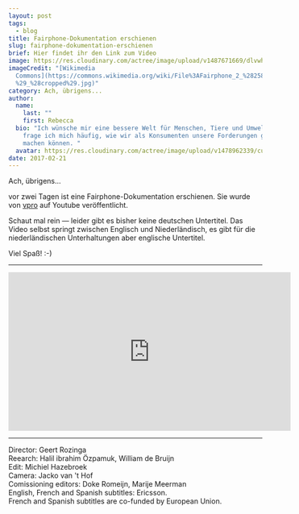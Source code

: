 ```yaml
---
layout: post
tags:
  - blog
title: Fairphone-Dokumentation erschienen
slug: fairphone-dokumentation-erschienen
brief: Hier findet ihr den Link zum Video
image: https://res.cloudinary.com/actree/image/upload/v1487671669/dlvwhfwcjk4tj5nciwdn.jpg
imageCredit: "[Wikimedia
  Commons](https://commons.wikimedia.org/wiki/File%3AFairphone_2_%2825882860055\
  %29_%28cropped%29.jpg)"
category: Ach, übrigens...
author:
  name:
    last: ""
    first: Rebecca
  bio: "Ich wünsche mir eine bessere Welt für Menschen, Tiere und Umwelt. Dabei
    frage ich mich häufig, wie wir als Konsumenten unsere Forderungen geltend
    machen können. "
  avatar: https://res.cloudinary.com/actree/image/upload/v1478962339/cuefed3lritxb0nmepg9.jpg
date: 2017-02-21
---
```


Ach, übrigens...

vor zwei Tagen ist eine Fairphone-Dokumentation erschienen. Sie wurde von [vpro](http://www.vprobroadcast.com/) auf Youtube veröffentlicht.

Schaut mal rein — leider gibt es bisher keine deutschen Untertitel. Das Video selbst springt zwischen Englisch und Niederländisch, es gibt für die niederländischen Unterhaltungen aber englische Untertitel.

Viel Spaß! :-)

* * *

<p style="text-align: center;"><iframe width="560" height="315" src="https://www.youtube.com/embed/7C-VTPJxWlw" frameborder="0" allowfullscreen></iframe></p>

* * *

Director: Geert Rozinga  
Reearch: Halil ibrahim Özpamuk, William de Bruijn  
Edit: Michiel Hazebroek  
Camera: Jacko van 't Hof  
Comissioning editors: Doke Romeijn, Marije Meerman  
English, French and Spanish subtitles: Ericsson.  
French and Spanish subtitles are co-funded by European Union.